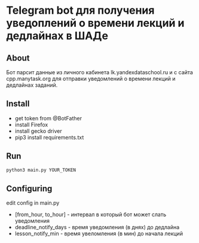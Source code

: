 # Telegram bot для получения уведоплений о времени лекций и дедлайнах в ШАДе

## About
Бот парсит данные из личного кабинета lk.yandexdataschool.ru и с сайта cpp.manytask.org для отправки уведомлений о времени лекций и дедлайнах заданий.

## Install

* get token from @BotFather
* install Firefox
* install gecko driver
* pip3 install requirements.txt

## Run
```python
python3 main.py YOUR_TOKEN
```

## Configuring
edit config in main.py
    
* [from_hour, to_hour] - интервал в который бот может слать уведомления
* deadline_notify_days - время уведомления (в днях) до дедлайна
* lesson_notify_min - время увеломления (в мин) до начала лекций 
